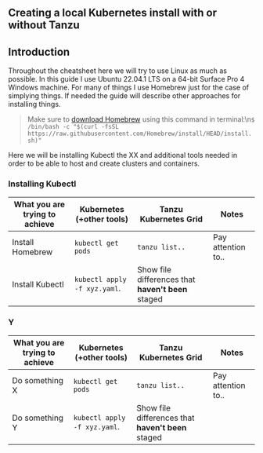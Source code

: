 ## Creating a local Kubernetes install with or without Tanzu

## Introduction
Throughout the cheatsheet here we will try to use Linux as much as possible. In this guide I use Ubuntu 22.04.1 LTS on a 64-bit Surface Pro 4 Windows machine. For many of things I use Homebrew just for the case of simplying things. If needed the guide will describe other approaches for installing things.

> Make sure to [download Homebrew](https://brew.sh/) using this command in terminal:\n```$ /bin/bash -c "$(curl -fsSL https://raw.githubusercontent.com/Homebrew/install/HEAD/install.sh)"```

Here we will be installing Kubectl the XX and additional tools needed in order to be able to host and create clusters and containers.

### Installing Kubectl
| What you are trying to achieve | Kubernetes (+other tools) | Tanzu Kubernetes Grid | Notes |
| --- | --- | --- | --- |
| Install Homebrew | `kubectl get pods` | `tanzu list..`| Pay attention to.. |
| Install Kubectl | `kubectl apply -f xyz.yaml`. | Show file differences that **haven't been** staged |

### Y
| What you are trying to achieve | Kubernetes (+other tools) | Tanzu Kubernetes Grid | Notes |
| --- | --- | --- | --- |
| Do something X | `kubectl get pods` | `tanzu list..`| Pay attention to.. |
| Do something Y | `kubectl apply -f xyz.yaml`. | Show file differences that **haven't been** staged |

